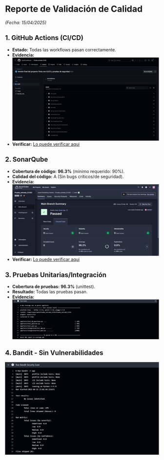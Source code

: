 # Reporte de Validación de Calidad  
*(Fecha: 15/04/2025)*  

## 1. **GitHub Actions (CI/CD)**  
- **Estado:** Todas las workflows pasan correctamente.  
- **Evidencia:**  
  ![GitHub Actions Success](img/QA-EVIDENCE/gh-actions-success.png)
- **Verificar:**
    [Lo puede verificar aqui](https://github.com/JunalChowdhuryG/Prueba_entrada_CC3S2/actions)

## 2. **SonarQube**  
- **Cobertura de código:** **96.3%** (mínimo requerido: 90%).  
- **Calidad del código:** A (Sin bugs críticos/de seguridad).  
- **Evidencia:**  
  ![SonarQube Dashboard](img/QA-EVIDENCE/sonarqube-report.png)
- **Verificar:**
    [Lo puede verificar aqui](https://sonarcloud.io/summary/new_code?id=JunalChowdhuryG_Prueba_entrada_CC3S2&branch=main)
 
## 3. **Pruebas Unitarias/Integración**  
- **Cobertura de pruebas:** **96.3%** (unittest).  
- **Resultado:** Todas las pruebas pasan.  
- **Evidencia:**  
  ![Pruebas Unitarias/Integración](img/QA-EVIDENCE/tests-100.png)

## 4. **Bandit - Sin Vulnerabilidades**  
![Bandit reportando 0 errores de seguridad](img/QA-EVIDENCE/bandit-clean.png)  

